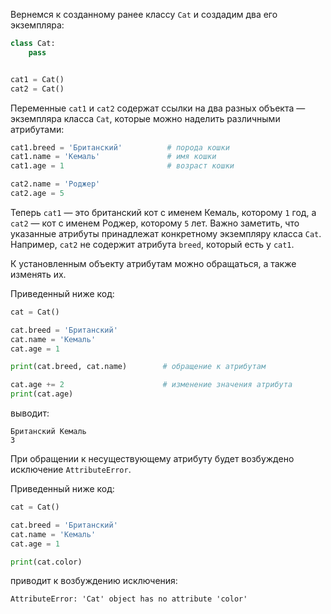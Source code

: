 

Вернемся к созданному ранее классу `Cat` и создадим два его экземпляра:

```python
class Cat:
    pass


cat1 = Cat()
cat2 = Cat()
```

Переменные `cat1` и `cat2` содержат ссылки на два разных объекта — экземпляра класса `Cat`, которые можно наделить различными атрибутами:

```python
cat1.breed = 'Британский'          # порода кошки
cat1.name = 'Кемаль'               # имя кошки
cat1.age = 1                       # возраст кошки

cat2.name = 'Роджер'
cat2.age = 5
```

Теперь `cat1` — это британский кот с именем Кемаль, которому `1` год, а `cat2` — кот с именем Роджер, которому `5` лет. Важно заметить, что указанные атрибуты принадлежат конкретному экземпляру класса `Cat`. Например, `cat2` не содержит атрибута `breed`, который есть у `cat1`.

К установленным объекту атрибутам можно обращаться, а также изменять их.

Приведенный ниже код:

```python
cat = Cat()

cat.breed = 'Британский'
cat.name = 'Кемаль'
cat.age = 1

print(cat.breed, cat.name)        # обращение к атрибутам

cat.age += 2                      # изменение значения атрибута
print(cat.age)
```

выводит:

```no-highlight
Британский Кемаль
3
```

При обращении к несуществующему атрибуту будет возбуждено исключение `AttributeError`.

Приведенный ниже код:

```python
cat = Cat()

cat.breed = 'Британский'
cat.name = 'Кемаль'
cat.age = 1

print(cat.color)
```

приводит к возбуждению исключения:

```no-highlight
AttributeError: 'Cat' object has no attribute 'color'
```
